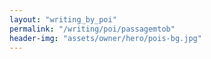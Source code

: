 ```yaml
---
layout: "writing_by_poi"
permalink: "/writing/poi/passagemtob"
header-img: "assets/owner/hero/pois-bg.jpg"
---
```

